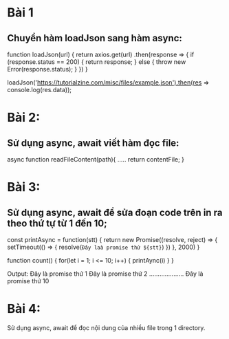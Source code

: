 # Bài 1
## Chuyển hàm loadJson sang hàm async:

  function loadJson(url) {
    return axios.get(url)
      .then(response => {
        if (response.status == 200) {
          return response;
        } else {
          throw new Error(response.status);
        }
      })
  }

loadJson('https://tutorialzine.com/misc/files/example.json').then(res => console.log(res.data));

# Bài 2:
  ## Sử dụng async, await viết hàm đọc file:
  
  async function readFileContent(path){
    .....
    return contentFile;
  }

# Bài 3:
  ## Sử dụng async, await để sửa đoạn code trên in ra theo thứ tự từ 1 đến 10;
  
  const printAsync = function(stt) {
    return new Promise((resolve, reject) ⇒ {
        setTimeout(() ⇒ {
          resolve(`Đây laà promise thứ ${stt}`)
        })
      }, 2000)
  }

  function count() {
    for(let i = 1; i <= 10; i++) {
      printAync(i)
    }
  }

Output: 
  Đây là promise thứ 1
  Đây là promise thứ 2
  ....................
  Đây là promise thứ 10

# Bài 4:
  Sử dụng async, await để đọc nội dung của nhiều file trong 1 directory.